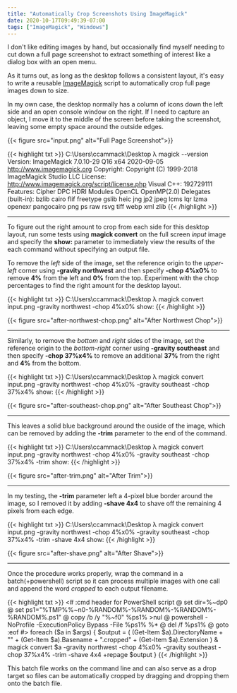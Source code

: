 ```yaml
---
title: "Automatically Crop Screenshots Using ImageMagick"
date: 2020-10-17T09:49:39-07:00
tags: ["ImageMagick", "Windows"]
---
```


I don't like editing images by hand, but occasionally find myself needing to cut down a full page screenshot to extract something of interest like a dialog box with an open menu.

<!--more-->

As it turns out, as long as the desktop follows a consistent layout, it's easy to write a reusable [ImageMagick](https://imagemagick.org/index.php) script to automatically crop full page images down to size.

In my own case, the desktop normally has a column of icons down the left side and an open console window on the right. If I need to capture an object, I move it to the middle of the screen before taking the screenshot, leaving some empty space around the outside edges.

{{< figure src="input.png" alt="Full Page Screenshot">}}

{{< highlight txt >}}
C:\Users\ccammack\Desktop
λ magick --version
Version: ImageMagick 7.0.10-29 Q16 x64 2020-09-05 http://www.imagemagick.org
Copyright: Copyright (C) 1999-2018 ImageMagick Studio LLC
License: http://www.imagemagick.org/script/license.php
Visual C++: 192729111
Features: Cipher DPC HDRI Modules OpenCL OpenMP(2.0)
Delegates (built-in): bzlib cairo flif freetype gslib heic jng jp2 jpeg lcms lqr lzma openexr pangocairo png ps raw rsvg tiff webp xml zlib
{{< /highlight >}}

---

To figure out the right amount to crop from each side for this desktop layout, run some tests using **magick convert** on the full screen *input* image and specify the **show:** parameter to immediately view the results of the each command without specifying an output file.

To remove the *left* side of the image, set the reference origin to the *upper-left* corner using **-gravity northwest** and then specify **-chop 4%x0%** to remove **4%** from the left and **0%** from the top. Experiment with the chop percentages to find the right amount for the desktop layout.

{{< highlight txt >}}
C:\Users\ccammack\Desktop
λ magick convert input.png -gravity northwest -chop 4%x0% show:
{{< /highlight >}}

{{< figure src="after-northwest-chop.png" alt="After Northwest Chop">}}

---

Similarly, to remove the *bottom* and *right* sides of the image, set the reference origin to the *bottom-right* corner using **-gravity southeast** and then specify **-chop 37%x4%** to remove an additional **37%** from the right and **4%** from the bottom.

{{< highlight txt >}}
C:\Users\ccammack\Desktop
λ magick convert input.png -gravity northwest -chop 4%x0% -gravity southeast -chop 37%x4% show:
{{< /highlight >}}

{{< figure src="after-southeast-chop.png" alt="After Southeast Chop">}}

---

This leaves a solid blue background around the ouside of the image, which can be removed by adding the **-trim** parameter to the end of the command.

{{< highlight txt >}}
C:\Users\ccammack\Desktop
λ magick convert input.png -gravity northwest -chop 4%x0% -gravity southeast -chop 37%x4% -trim show:
{{< /highlight >}}

{{< figure src="after-trim.png" alt="After Trim">}}

---

In my testing, the **-trim** parameter left a 4-pixel blue border around the image, so I removed it by adding **-shave 4x4** to shave off the remaining 4 pixels from each edge.

{{< highlight txt >}}
C:\Users\ccammack\Desktop
λ magick convert input.png -gravity northwest -chop 4%x0% -gravity southeast -chop 37%x4% -trim -shave 4x4 show:
{{< /highlight >}}

{{< figure src="after-shave.png" alt="After Shave">}}

---

Once the procedure works properly, wrap the command in a batch(+powershell) script so it can process multiple images with one call and append the word *cropped* to each output filename.

{{< highlight txt >}}
<#  :cmd header for PowerShell script
@   set dir=%~dp0
@   set ps1="%TMP%\%~n0-%RANDOM%-%RANDOM%-%RANDOM%-%RANDOM%.ps1"
@   copy /b /y "%~f0" %ps1% >nul
@   powershell -NoProfile -ExecutionPolicy Bypass -File %ps1% %*
@   del /f %ps1%
@   goto :eof
#>
foreach ($a in $args) {
	$output = ( (Get-Item $a).DirectoryName + "\" + (Get-Item $a).Basename + ".cropped" + (Get-Item $a).Extension )
	& magick convert $a -gravity northwest -chop 4%x0% -gravity southeast -chop 37%x4% -trim -shave 4x4 +repage $output
}
{{< /highlight >}}

This batch file works on the command line and can also serve as a drop target so files can be automatically cropped by dragging and dropping them onto the batch file.
